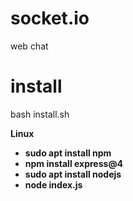 # socket.io
web chat

<h1>install</h1>

<p class="bg-black">bash install.sh</p>

<b>
  Linux
  <ul>
    <li>sudo apt install npm</li>
    <li>npm install express@4</li>
    <li>sudo apt install nodejs</li>
    <li>node index.js</li>
  </ul>
</b>
